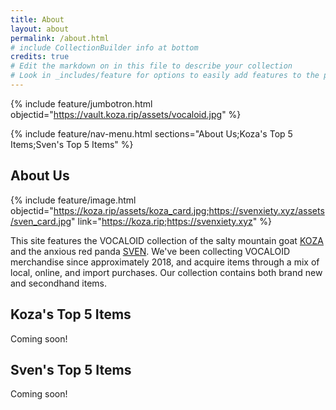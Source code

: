```yaml
---
title: About
layout: about
permalink: /about.html
# include CollectionBuilder info at bottom
credits: true
# Edit the markdown on in this file to describe your collection
# Look in _includes/feature for options to easily add features to the page
---
```


{% include feature/jumbotron.html objectid="https://vault.koza.rip/assets/vocaloid.jpg" %}

{% include feature/nav-menu.html sections="About Us;Koza's Top 5 Items;Sven's Top 5 Items" %}

## About Us

{% include feature/image.html objectid="https://koza.rip/assets/koza_card.jpg;https://svenxiety.xyz/assets/sven_card.jpg" link="https://koza.rip;https://svenxiety.xyz" %}

This site features the VOCALOID collection of the salty mountain goat [KOZA](https://koza.rip) and the anxious red panda [SVEN](https://svenxiety.xyz). We've been collecting VOCALOID merchandise since approximately 2018, and acquire items through a mix of local, online, and import purchases. Our collection contains both brand new and secondhand items.

## Koza's Top 5 Items

Coming soon!

<!-- {% include feature/image.html objectid="1;2;3;4;5" %} -->

## Sven's Top 5 Items

Coming soon!

<!-- {% include feature/image.html objectid="160;43;88;32;12" %} -->
